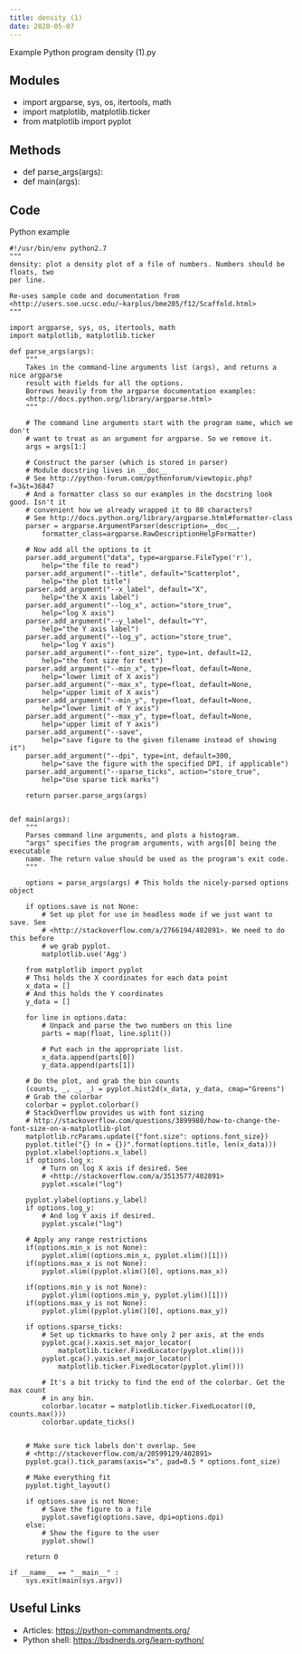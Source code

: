 ```yaml
---
title: density (1)
date: 2020-05-07
---
```

Example Python program density (1).py

## Modules

* import argparse, sys, os, itertools, math
* import matplotlib, matplotlib.ticker
* from matplotlib import pyplot

## Methods

* def parse_args(args):
* def main(args):

## Code

Python example

    #!/usr/bin/env python2.7
    """
    density: plot a density plot of a file of numbers. Numbers should be floats, two
    per line.
    
    Re-uses sample code and documentation from 
    <http://users.soe.ucsc.edu/~karplus/bme205/f12/Scaffold.html>
    """
    
    import argparse, sys, os, itertools, math
    import matplotlib, matplotlib.ticker
    
    def parse_args(args):
        """
        Takes in the command-line arguments list (args), and returns a nice argparse
        result with fields for all the options.
        Borrows heavily from the argparse documentation examples:
        <http://docs.python.org/library/argparse.html>
        """
        
        # The command line arguments start with the program name, which we don't
        # want to treat as an argument for argparse. So we remove it.
        args = args[1:]
        
        # Construct the parser (which is stored in parser)
        # Module docstring lives in __doc__
        # See http://python-forum.com/pythonforum/viewtopic.php?f=3&t=36847
        # And a formatter class so our examples in the docstring look good. Isn't it
        # convenient how we already wrapped it to 80 characters?
        # See http://docs.python.org/library/argparse.html#formatter-class
        parser = argparse.ArgumentParser(description=__doc__, 
            formatter_class=argparse.RawDescriptionHelpFormatter)
        
        # Now add all the options to it
        parser.add_argument("data", type=argparse.FileType('r'),
            help="the file to read")
        parser.add_argument("--title", default="Scatterplot",
            help="the plot title")
        parser.add_argument("--x_label", default="X",
            help="the X axis label")
        parser.add_argument("--log_x", action="store_true",
            help="log X axis")
        parser.add_argument("--y_label", default="Y",
            help="the Y axis label")
        parser.add_argument("--log_y", action="store_true",
            help="log Y axis")
        parser.add_argument("--font_size", type=int, default=12,
            help="the font size for text")
        parser.add_argument("--min_x", type=float, default=None,
            help="lower limit of X axis")
        parser.add_argument("--max_x", type=float, default=None,
            help="upper limit of X axis")
        parser.add_argument("--min_y", type=float, default=None,
            help="lower limit of Y axis")
        parser.add_argument("--max_y", type=float, default=None,
            help="upper limit of Y axis")
        parser.add_argument("--save",
            help="save figure to the given filename instead of showing it")
        parser.add_argument("--dpi", type=int, default=300,
            help="save the figure with the specified DPI, if applicable")
        parser.add_argument("--sparse_ticks", action="store_true",
            help="Use sparse tick marks")
            
        return parser.parse_args(args)
        
    
    def main(args):
        """
        Parses command line arguments, and plots a histogram.
        "args" specifies the program arguments, with args[0] being the executable
        name. The return value should be used as the program's exit code.
        """
        
        options = parse_args(args) # This holds the nicely-parsed options object
        
        if options.save is not None:
            # Set up plot for use in headless mode if we just want to save. See
            # <http://stackoverflow.com/a/2766194/402891>. We need to do this before
            # we grab pyplot.
            matplotlib.use('Agg')
            
        from matplotlib import pyplot
        # Thsi holds the X coordinates for each data point
        x_data = []
        # And this holds the Y coordinates
        y_data = []
        
        for line in options.data:
            # Unpack and parse the two numbers on this line
            parts = map(float, line.split())
            
            # Put each in the appropriate list.
            x_data.append(parts[0])
            y_data.append(parts[1])
        
        # Do the plot, and grab the bin counts
        (counts, _, _, _) = pyplot.hist2d(x_data, y_data, cmap="Greens")
        # Grab the colorbar
        colorbar = pyplot.colorbar()
        # StackOverflow provides us with font sizing
        # http://stackoverflow.com/questions/3899980/how-to-change-the-font-size-on-a-matplotlib-plot
        matplotlib.rcParams.update({"font.size": options.font_size})
        pyplot.title("{} (n = {})".format(options.title, len(x_data)))
        pyplot.xlabel(options.x_label)
        if options.log_x:
            # Turn on log X axis if desired. See
            # <http://stackoverflow.com/a/3513577/402891>
            pyplot.xscale("log")
        
        pyplot.ylabel(options.y_label)
        if options.log_y:
            # And log Y axis if desired.
            pyplot.yscale("log")
        
        # Apply any range restrictions
        if(options.min_x is not None):
            pyplot.xlim((options.min_x, pyplot.xlim()[1]))    
        if(options.max_x is not None):
            pyplot.xlim((pyplot.xlim()[0], options.max_x))
            
        if(options.min_y is not None):
            pyplot.ylim((options.min_y, pyplot.ylim()[1]))    
        if(options.max_y is not None):
            pyplot.ylim((pyplot.ylim()[0], options.max_y))
            
        if options.sparse_ticks:
            # Set up tickmarks to have only 2 per axis, at the ends
            pyplot.gca().xaxis.set_major_locator(
                matplotlib.ticker.FixedLocator(pyplot.xlim()))
            pyplot.gca().yaxis.set_major_locator(
                matplotlib.ticker.FixedLocator(pyplot.ylim()))
                
            # It's a bit tricky to find the end of the colorbar. Get the max count
            # in any bin.
            colorbar.locator = matplotlib.ticker.FixedLocator((0, counts.max()))
            colorbar.update_ticks()
            
        
        # Make sure tick labels don't overlap. See
        # <http://stackoverflow.com/a/20599129/402891>
        pyplot.gca().tick_params(axis="x", pad=0.5 * options.font_size)
        
        # Make everything fit
        pyplot.tight_layout()
        
        if options.save is not None:
            # Save the figure to a file
            pyplot.savefig(options.save, dpi=options.dpi)
        else:
            # Show the figure to the user
            pyplot.show()
            
        return 0
    
    if __name__ == "__main__" :
        sys.exit(main(sys.argv))

## Useful Links

- Articles: https://python-commandments.org/
- Python shell: https://bsdnerds.org/learn-python/
